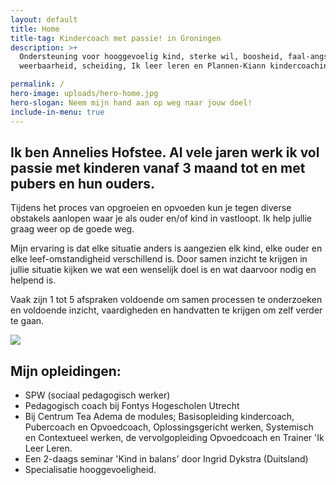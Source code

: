 ```yaml
---
layout: default
title: Home
title-tag: Kindercoach met passie! in Groningen
description: >+
  Ondersteuning voor hooggevoelig kind, sterke wil, boosheid, faal-angst, dwang,
  weerbaarheid, scheiding, Ik leer leren en Plannen-Kiann kindercoaching.

permalink: /
hero-image: uploads/hero-home.jpg
hero-slogan: Neem mijn hand aan op weg naar jouw doel!
include-in-menu: true
---
```

## Ik ben Annelies Hofstee.  Al vele jaren werk ik vol passie met kinderen vanaf 3 maand tot en met  pubers en hun ouders.

Tijdens het proces van opgroeien en opvoeden kun je tegen diverse obstakels aanlopen waar je als ouder en/of kind in vastloopt. Ik help jullie graag weer op de goede weg.

Mijn ervaring is dat elke situatie anders is aangezien elk kind, elke ouder en elke leef-omstandigheid verschillend is. Door samen inzicht te krijgen in jullie situatie kijken we wat een wenselijk doel is en wat daarvoor nodig en helpend is.

Vaak zijn 1 tot 5 afspraken voldoende om samen processen te onderzoeken en voldoende inzicht, vaardigheden en handvatten te krijgen om zelf verder te gaan.

![](/uploads/kluwen-poppetjes.png)

## Mijn opleidingen:

* SPW (sociaal pedagogisch werker)
* Pedagogisch coach bij Fontys Hogescholen Utrecht
* Bij Centrum Tea Adema de modules; Basisopleiding kindercoach, Pubercoach en Opvoedcoach, Oplossingsgericht werken, Systemisch en Contextueel werken, de vervolgopleiding Opvoedcoach en Trainer 'Ik Leer Leren.
* Een 2-daags seminar 'Kind in balans' door Ingrid Dykstra (Duitsland)
* Specialisatie hooggevoeligheid.
